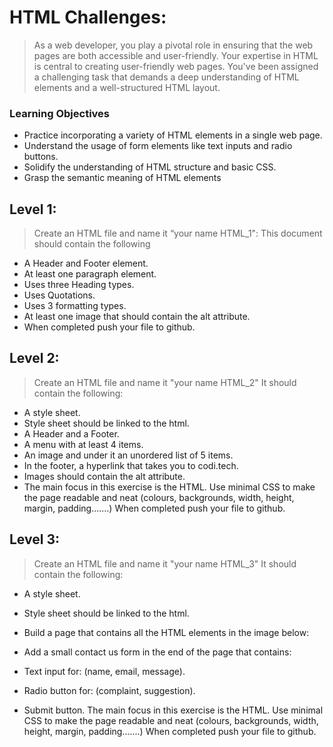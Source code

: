 # HTML Challenges:

> As a web developer, you play a pivotal role in ensuring that the web pages are both accessible and user-friendly. Your expertise in HTML is central to creating user-friendly web pages. You've been assigned a challenging task that demands a deep understanding of HTML elements and a well-structured HTML layout.

### Learning Objectives

- Practice incorporating a variety of HTML elements in a single web page.
- Understand the usage of form elements like text inputs and radio buttons.
- Solidify the understanding of HTML structure and basic CSS.
- Grasp the semantic meaning of HTML elements

## Level 1:
> Create an HTML file and name it “your name HTML_1": This document should contain the following

- A Header and Footer element.
- At least one paragraph element.
- Uses three Heading types.
- Uses Quotations.
- Uses 3 formatting types.
- At least one image that should contain the alt attribute.
- When completed push your file to github.


## Level 2:
> Create an HTML file and name it "your name HTML_2" It should contain the following:

- A style sheet.
- Style sheet should be linked to the html.
- A Header and a Footer.
- A menu with at least 4 items.
- An image and under it an unordered list of 5 items.
- In the footer, a hyperlink that takes you to codi.tech.
- Images should contain the alt attribute.
- The main focus in this exercise is the HTML. Use minimal CSS to make the page readable and neat (colours, backgrounds, width, height, margin, padding.......) When completed push your file to github.


## Level 3:
> Create an HTML file and name it "your name HTML_3" It should contain the following:

- A style sheet.
- Style sheet should be linked to the html.
- Build a page that contains all the HTML elements in the image below:


- Add a small contact us form in the end of the page that contains:
- Text input for: (name, email, message).
- Radio button for: (complaint, suggestion).
- Submit button.
The main focus in this exercise is the HTML. Use minimal CSS to make the page readable and neat (colours, backgrounds, width, height, margin, padding.......) When completed push your file to github.